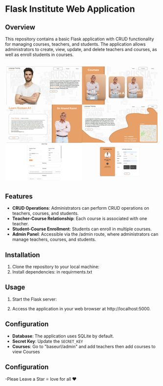# Flask Institute Web Application

## Overview
This repository contains a basic Flask application with CRUD functionality for managing courses, teachers, and students. The application allows administrators to create, view, update, and delete teachers and courses, as well as enroll students in courses. 
##
![Screenshot 1](static/assets/pagesView.jpg)

## Features
- **CRUD Operations**: Administrators can perform CRUD operations on teachers, courses, and students.
- **Teacher-Course Relationship**: Each course is associated with one teacher.
- **Student-Course Enrollment**: Students can enroll in multiple courses.
- **Admin Panel**: Accessible via the /admin route, where administrators can manage teachers, courses, and students.

## Installation
1. Clone the repository to your local machine:
2. Install dependencies: in requirments.txt

## Usage
1. Start the Flask server:

2. Access the application in your web browser at http://localhost:5000.

## Configuration
- **Database**: The application uses SQLite by default.
- **Secret Key**: Update the `SECRET_KEY`
- **Courses**: Go to "baseurl/admin" and add teachers then add courses to view Courses  

## Configuration
-Pleae Leave a Star ⭐ love for all ❤️
